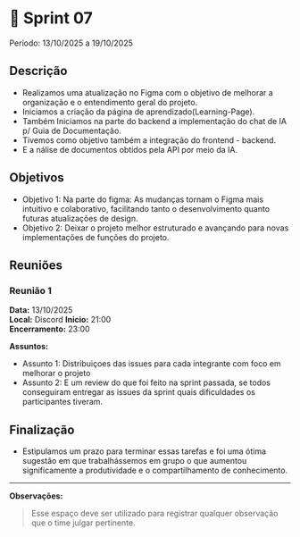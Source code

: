 # **🏁** Sprint 07

Período: 13/10/2025 a 19/10/2025

## Descrição

* Realizamos uma atualização no Figma com o objetivo de melhorar a organização e o entendimento geral do projeto.
* Iniciamos a criação da página de aprendizado(Learning-Page).
* Também Iniciamos na parte do backend a implementação do chat de IA p/ Guia de Documentação.
* Tivemos como objetivo também a integração do frontend - backend.
* E a nálise de documentos obtidos pela API por meio da IA. 
 

## Objetivos

- Objetivo 1: Na parte do figma: As mudanças tornam o Figma mais intuitivo e colaborativo, facilitando tanto o desenvolvimento quanto futuras atualizações de design.
- Objetivo 2: Deixar o projeto melhor estruturado e avançando para novas implementações de funções do projeto.

## Reuniões

### Reunião 1

**Data:** 13/10/2025  
**Local:**  Discord
**Inicio:** 21:00  
**Encerramento:** 23:00

**Assuntos:**

* Assunto 1: Distribuiçoes das issues para cada integrante com foco em melhorar o projeto
* Assunto 2: E um review do que foi feito na sprint passada, se todos conseguiram entregar as issues da sprint quais dificuldades os participantes tiveram.

## Finalização

* Estipulamos um prazo para terminar essas tarefas e foi uma ótima sugestão em que trabalhássemos em grupo o que aumentou significamente a produtividade e o compartilhamento de conhecimento. 


---

**Observações:**

> Esse espaço deve ser utilizado para registrar qualquer observação que o time julgar pertinente.
>
